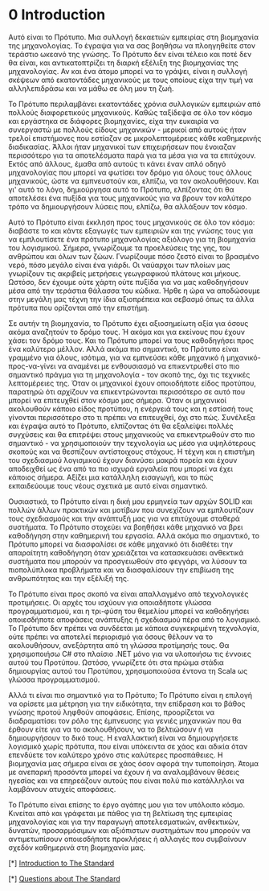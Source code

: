 # 0 Introduction

Αυτό είναι το Πρότυπο. Μια συλλογή δεκαετιών εμπειρίας στη βιομηχανία της μηχανολογίας. Το έγραψα για να σας βοηθήσω να πλοηγηθείτε στον τεράστιο ωκεανό της γνώσης. Το Πρότυπο δεν είναι τέλειο και ποτέ δεν θα είναι, και αντικατοπτρίζει τη διαρκή εξέλιξη της βιομηχανίας της μηχανολογίας. Αν και ένα άτομο μπορεί να το γράψει, είναι η συλλογή σκέψεων από εκατοντάδες μηχανικούς με τους οποίους είχα την τιμή να αλληλεπιδράσω και να μάθω σε όλη μου τη ζωή.

Το Πρότυπο περιλαμβάνει εκατοντάδες χρόνια συλλογικών εμπειριών από πολλούς διαφορετικούς μηχανικούς. Καθώς ταξίδεψα σε όλο τον κόσμο και εργάστηκα σε διάφορες βιομηχανίες, είχα την ευκαιρία να συνεργαστώ με πολλούς είδους μηχανικών - μερικοί από αυτούς ήταν τρελοί επιστήμονες που εστίαζαν σε μικρολεπτομέρειες κάθε καθημερινής διαδικασίας. Άλλοι ήταν μηχανικοί των επιχειρήσεων που ένοιαζαν περισσότερο για τα αποτελέσματα παρά για τα μέσα για να τα επιτύχουν. Εκτός από άλλους, έμαθα από αυτούς τι κάνει έναν απλό οδηγό μηχανολογίας που μπορεί να φωτίσει τον δρόμο για όλους τους άλλους μηχανικούς, ώστε να εμπνευστούν και, ελπίζω, να τον ακολουθήσουν. Και γι' αυτό το λόγο, δημιούργησα αυτό το Πρότυπο, ελπίζοντας ότι θα αποτελέσει ένα πυξίδα για τους μηχανικούς για να βρουν τον καλύτερο τρόπο να δημιουργήσουν λύσεις που, ελπίζω, θα αλλάξουν τον κόσμο.

Αυτό το Πρότυπο είναι έκκληση προς τους μηχανικούς σε όλο τον κόσμο: διαβάστε το και κάντε εξαγωγές των εμπειριών και της γνώσης τους για να εμπλουτίσετε ένα πρότυπο μηχανολογίας αξιόλογο για τη βιομηχανία του λογισμικού. Σήμερα, γνωρίζουμε τα προελεύσεις της γης, του ανθρώπου και όλων των ζώων. Γνωρίζουμε πόσο ζεστό είναι το βρασμένο νερό, πόσο μεγάλο είναι ένα γιάρδι. Οι ναύαρχοι των πλοίων μας γνωρίζουν τις ακριβείς μετρήσεις γεωγραφικού πλάτους και μήκους. Ωστόσο, δεν έχουμε ούτε χάρτη ούτε πυξίδα για να μας καθοδηγήσουν μέσα από την τεράστια θάλασσα του κώδικα. Ήρθε η ώρα να αποδώσουμε στην μεγάλη μας τέχνη την ίδια αξιοπρέπεια και σεβασμό όπως τα άλλα πρότυπα που ορίζονται από την επιστήμη.

Σε αυτήν τη βιομηχανία, το Πρότυπο έχει αξιοσημείωτη αξία για όσους ακόμα αναζητούν το δρόμο τους. Ή ακόμα και για εκείνους που έχουν χάσει τον δρόμο τους. Και το Πρότυπο μπορεί να τους καθοδηγήσει προς ένα καλύτερο μέλλον. Αλλά ακόμα πιο σημαντικό, το Πρότυπο είναι γραμμένο για όλους, ισότιμα, για να εμπνεύσει κάθε μηχανικό ή μηχανικό-προς-να-γίνει να αναμένει με ενθουσιασμό να επικεντρωθεί στο πιο σημαντικό πράγμα για τη μηχανολογία - τον σκοπό της, όχι τις τεχνικές λεπτομέρειες της. Όταν οι μηχανικοί έχουν οποιοδήποτε είδος προτύπου, παρατηρώ ότι αρχίζουν να επικεντρώνονται περισσότερο σε αυτό που μπορεί να επιτευχθεί στον κόσμο μας σήμερα. Όταν οι μηχανικοί ακολουθούν κάποιο είδος προτύπου, η ενέργειά τους και η εστίασή τους γίνονται περισσότερο στο τι πρέπει να επιτευχθεί, όχι στο πώς. Συνέλεξα και έγραψα αυτό το Πρότυπο, ελπίζοντας ότι θα εξαλείψει πολλές συγχύσεις και θα επιτρέψει στους μηχανικούς να επικεντρωθούν στο πιο σημαντικό - να χρησιμοποιούν την τεχνολογία ως μέσο για υψηλότερους σκοπούς και να θεσπίζουν αντίστοιχους στόχους. Η τέχνη και η επιστήμη του σχεδιασμού λογισμικού έχουν διανύσει μακρά πορεία και έχουν αποδειχθεί ως ένα από τα πιο ισχυρά εργαλεία που μπορεί να έχει κάποιος σήμερα. Αξίζει μια κατάλληλη εισαγωγή, και το πώς εκπαιδεύουμε τους νέους σχετικά με αυτό είναι σημαντικό.

Ουσιαστικά, το Πρότυπο είναι η δική μου ερμηνεία των αρχών SOLID και πολλών άλλων πρακτικών και μοτίβων που συνεχίζουν να εμπλουτίζουν τους σχεδιασμούς και την ανάπτυξή μας για να επιτύχουμε σταθερά συστήματα. Το Πρότυπο στοχεύει να βοηθήσει κάθε μηχανικό να βρει καθοδήγηση στην καθημερινή του εργασία. Αλλά ακόμα πιο σημαντικό, το Πρότυπο μπορεί να διασφαλίσει σε κάθε μηχανικό ότι διαθέτει την απαραίτητη καθοδήγηση όταν χρειάζεται να κατασκευάσει ανθεκτικά συστήματα που μπορούν να προσγειωθούν στο φεγγάρι, να λύσουν τα πιοπολύπλοκα προβλήματα και να διασφαλίσουν την επιβίωση της ανθρωπότητας και την εξέλιξή της.

Το Πρότυπο είναι προς σκοπό να είναι απαλλαγμένο από τεχνολογικές προτιμήσεις. Οι αρχές του ισχύουν για οποιαδήποτε γλώσσα προγραμματισμού, και η τρι-φύση του θεμελίου μπορεί να καθοδηγήσει οποιεσδήποτε αποφάσεις ανάπτυξης ή σχεδιασμού πέρα ​​από το λογισμικό. Το Πρότυπο δεν πρέπει να συνδέεται με κάποια συγκεκριμένη τεχνολογία, ούτε πρέπει να αποτελεί περιορισμό για όσους θέλουν να το ακολουθήσουν, ανεξάρτητα από τη γλώσσα προτίμησής τους. Θα χρησιμοποιήσω C# στο πλαίσιο .NET μόνο για να υλοποιήσω τις έννοιες αυτού του Προτύπου. Ωστόσο, γνωρίζετε ότι στα πρώιμα στάδια δημιουργίας αυτού του Προτύπου, χρησιμοποιούσα έντονα τη Scala ως γλώσσα προγραμματισμού.

Αλλά τι είναι πιο σημαντικό για το Πρότυπο; Το Πρότυπο είναι η επιλογή να ορίσετε μια μέτρηση για την ειδικότητα, την επίδραση και το βάθος γνώσης προτού ληφθούν αποφάσεις. Επίσης, προορίζεται να διαδραματίσει τον ρόλο της έμπνευσης για γενιές μηχανικών που θα έρθουν είτε για να το ακολουθήσουν, να το βελτιώσουν ή να δημιουργήσουν το δικό τους. Η εναλλακτική είναι να δημιουργήσετε λογισμικό χωρίς πρότυπα, που είναι υπόκειντα σε χάος και αδικία όταν επενδύετε τον καλύτερο χρόνο στις καλύτερες προσπάθειες. Η βιομηχανία μας σήμερα είναι σε χάος όσον αφορά την τυποποίηση. Άτομα με ανεπαρκή προσόντα μπορεί να έχουν ή να αναλαμβάνουν θέσεις ηγεσίας και να επηρεάζουν αυτούς που είναι πολύ πιο κατάλληλοι να λαμβάνουν ατυχείς αποφάσεις.

Το Πρότυπο είναι επίσης το έργο αγάπης μου για τον υπόλοιπο κόσμο. Κινείται από και γράφεται με πάθος για τη βελτίωση της εμπειρίας μηχανολογίας και για την παραγωγή αποτελεσματικών, ανθεκτικών, δυνατών, προσαρμόσιμων και αξιόπιστων συστημάτων που μπορούν να αντιμετωπίσουν οποιεσδήποτε προκλήσεις ή αλλαγές που συμβαίνουν σχεδόν καθημερινά στη βιομηχανία μας.

[*] [Introduction to The Standard](https://www.youtube.com/watch?v=8PveoymxCok)

[*] [Questions about The Standard](https://www.youtube.com/watch?v=Au7G_y4BkbY)
